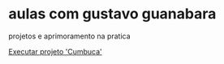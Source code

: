 # aulas com gustavo guanabara
projetos e aprimoramento na pratica

<a href="https://wallacesouzapy.github.io/aulas-com-gustavo-guanabara/exercicios/cumbuca/index.html"> Executar projeto 'Cumbuca'</a>